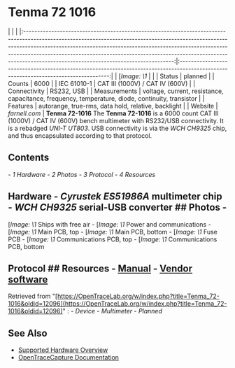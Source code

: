 # Tenma 72 1016
| | | |:-----------------------------------------------------------------------------------------------------------------------------------------------------------------------------------------------------------------------------------------------------------------------------------------------------------------------------------------------------------------------------:|:-----------------------------------------------------------------------------------------------------------------------------------:| | [*Image: \1* | | | Status | planned | | Counts | 6000 | | IEC 61010-1 | CAT III (1000V) / CAT IV (600V) | | Connectivity | RS232, USB | | Measurements | voltage, current, resistance, capacitance, frequency, temperature, diode, continuity, transistor | | Features | autorange, true-rms, data hold, relative, backlight | | Website | *farnell.com* | **Tenma 72-1016** The **Tenma 72-1016** is a 6000 count CAT III (1000V) / CAT IV (600V) bench multimeter with RS232/USB connectivity. It is a rebadged *UNI-T UT803*. USB connectivity is via the *WCH CH9325* chip, and thus encapsulated according to that protocol.
## Contents
\- *1 Hardware* \- *2 Photos* \- *3 Protocol* \- *4 Resources*
## Hardware \- *Cyrustek ES51986A* multimeter chip \- *WCH CH9325* serial-USB converter ## Photos \-
[*Image: \1*
Ships with free air
\-
[*Image: \1*
Power and communications
\-
[*Image: \1*
Main PCB, top
\-
[*Image: \1*
Main PCB, bottom
\-
[*Image: \1*
Fuse PCB
\-
[*Image: \1*
Communications PCB, top
\-
[*Image: \1*
Communications PCB, bottom
## Protocol ## Resources \- [Manual](http://www.farnell.com/datasheets/92084.pdf) \- [Vendor software](http://www.element14.com/community/docs/DOC-42184/l/software-for-tenma-72-1016-for-windows7)
Retrieved from "[https://OpenTraceLab.org/w/index.php?title=Tenma_72-1016&oldid=12096](https://OpenTraceLab.org/w/index.php?title=Tenma_72-1016&oldid=12096)"
: \- *Device* \- *Multimeter* \- *Planned*
## See Also
- [Supported Hardware Overview](../supported-hardware.md)
- [OpenTraceCapture Documentation](../../opentracecapture/overview.md)
